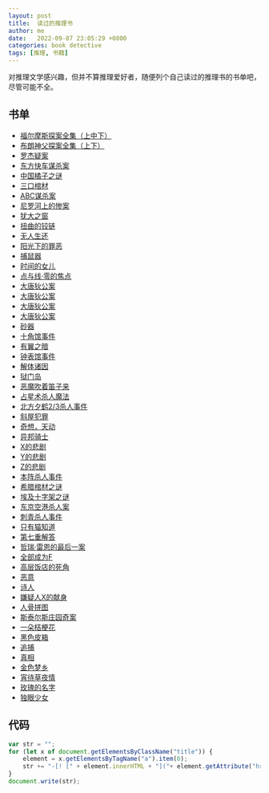 ```yaml
---
layout: post
title:  读过的推理书
author: me
date:   2022-09-07 23:05:29 +0800
categories: book detective
tags: [推理, 书籍]
---
```


对推理文学感兴趣，但并不算推理爱好者，随便列个自己读过的推理书的书单吧，尽管可能不全。

## 书单

- [福尔摩斯探案全集（上中下）](https://book.douban.com/subject/1040211/)
- [布朗神父探案全集（上下）](https://book.douban.com/subject/3035311/)
- [罗杰疑案](https://book.douban.com/subject/1807516/)
- [东方快车谋杀案](https://book.douban.com/subject/1827374/)
- [中国橘子之谜](https://book.douban.com/subject/23778063/)
- [三口棺材](https://book.douban.com/subject/30324991/)
- [ABC谋杀案](https://book.douban.com/subject/1903164/)
- [尼罗河上的惨案](https://book.douban.com/subject/1818347/)
- [犹大之窗](https://book.douban.com/subject/30441962/)
- [扭曲的铰链](https://book.douban.com/subject/30323994/)
- [无人生还](https://book.douban.com/subject/3006581/)
- [阳光下的罪恶](https://book.douban.com/subject/1805514/)
- [捕鼠器](https://book.douban.com/subject/10539805/)
- [时间的女儿](https://book.douban.com/subject/19977987/)
- [点与线·零的焦点](https://book.douban.com/subject/2335749/)
- [大唐狄公案](https://book.douban.com/subject/1755295/)
- [大唐狄公案](https://book.douban.com/subject/1755293/)
- [大唐狄公案](https://book.douban.com/subject/1755300/)
- [大唐狄公案](https://book.douban.com/subject/1755296/)
- [砂器](https://book.douban.com/subject/2119536/)
- [十角馆事件](https://book.douban.com/subject/26771717/)
- [有翼之暗](https://book.douban.com/subject/25892396/)
- [钟表馆事件](https://book.douban.com/subject/25848819/)
- [解体诸因](https://book.douban.com/subject/4277347/)
- [狱门岛](https://book.douban.com/subject/11614712/)
- [恶魔吹着笛子来](https://book.douban.com/subject/11597271/)
- [占星术杀人魔法](https://book.douban.com/subject/3187737/)
- [北方夕鹤2/3杀人事件](https://book.douban.com/subject/20468727/)
- [斜屋犯罪](https://book.douban.com/subject/3187750/)
- [奇想，天动](https://book.douban.com/subject/23780806/)
- [异邦骑士](https://book.douban.com/subject/3615048/)
- [X的悲剧](https://book.douban.com/subject/3347997/)
- [Y的悲剧](https://book.douban.com/subject/3348010/)
- [Z的悲剧](https://book.douban.com/subject/3348024/)
- [本阵杀人事件](https://book.douban.com/subject/11528304/)
- [希腊棺材之谜](https://book.douban.com/subject/3112726/)
- [埃及十字架之谜](https://book.douban.com/subject/26808302/)
- [东京空港杀人案](https://book.douban.com/subject/2027672/)
- [刺青杀人事件](https://book.douban.com/subject/10518843/)
- [只有猫知道](https://book.douban.com/subject/6712851/)
- [第七重解答](https://book.douban.com/subject/4140380/)
- [哲瑞·雷恩的最后一案](https://book.douban.com/subject/26915347/)
- [全部成为F](https://book.douban.com/subject/4836934/)
- [高层饭店的死角](https://book.douban.com/subject/2257354/)
- [恶意](https://book.douban.com/subject/3646172/)
- [诗人](https://book.douban.com/subject/1948429/)
- [嫌疑人X的献身](https://book.douban.com/subject/3211779/)
- [人骨拼图](https://book.douban.com/subject/5480973/)
- [斯泰尔斯庄园奇案](https://book.douban.com/subject/1946666/)
- [一朵桔梗花](https://book.douban.com/subject/5269222/)
- [黑色皮箱](https://book.douban.com/subject/10549915/)
- [追捕](https://book.douban.com/subject/25786883/)
- [真相](https://book.douban.com/subject/6019121/)
- [金色梦乡](https://book.douban.com/subject/5038409/)
- [宵待草夜情](https://book.douban.com/subject/26367367/)
- [玫瑰的名字](https://book.douban.com/subject/3836566/)
- [独眼少女](https://book.douban.com/subject/25918073/)

## 代码

```javascript
var str = "";
for (let x of document.getElementsByClassName("title")) {
    element = x.getElementsByTagName("a").item(0);
    str += "-[! [" + element.innerHTML + "]("+ element.getAttribute("href") +")]("++")<br>";
}
document.write(str);
```
